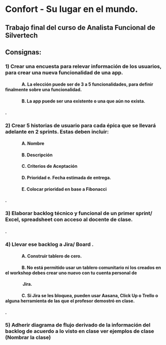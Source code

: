 # Confort - Su lugar en el mundo.
## Trabajo final del curso de Analista Funcional de Silvertech

## Consignas:
### 1) Crear una encuesta para relevar información de los usuarios, para crear una nueva funcionalidad de una app. 
#### &nbsp;&nbsp;&nbsp;&nbsp;&nbsp;&nbsp;&nbsp;&nbsp;&nbsp;&nbsp;&nbsp;&nbsp;&nbsp;&nbsp;&nbsp;&nbsp;A. La elección puede ser de 3 a 5 funcionalidades, para definir finalmente sobre una funcionalidad. 
#### &nbsp;&nbsp;&nbsp;&nbsp;&nbsp;&nbsp;&nbsp;&nbsp;&nbsp;&nbsp;&nbsp;&nbsp;&nbsp;&nbsp;&nbsp;&nbsp;B. La app puede ser una existente o una que aún no exista. 
#### .                                                                              
### 2) Crear 5 historias de usuario para cada épica que se llevará adelante en 2 sprints. Estas deben incluir:
#### &nbsp;&nbsp;&nbsp;&nbsp;&nbsp;&nbsp;&nbsp;&nbsp;&nbsp;&nbsp;&nbsp;&nbsp;&nbsp;&nbsp;&nbsp;&nbsp;A. Nombre 
#### &nbsp;&nbsp;&nbsp;&nbsp;&nbsp;&nbsp;&nbsp;&nbsp;&nbsp;&nbsp;&nbsp;&nbsp;&nbsp;&nbsp;&nbsp;&nbsp;B. Descripción 
#### &nbsp;&nbsp;&nbsp;&nbsp;&nbsp;&nbsp;&nbsp;&nbsp;&nbsp;&nbsp;&nbsp;&nbsp;&nbsp;&nbsp;&nbsp;&nbsp;C. Criterios de Aceptación 
#### &nbsp;&nbsp;&nbsp;&nbsp;&nbsp;&nbsp;&nbsp;&nbsp;&nbsp;&nbsp;&nbsp;&nbsp;&nbsp;&nbsp;&nbsp;&nbsp;D. Prioridad e. Fecha estimada de entrega. 
#### &nbsp;&nbsp;&nbsp;&nbsp;&nbsp;&nbsp;&nbsp;&nbsp;&nbsp;&nbsp;&nbsp;&nbsp;&nbsp;&nbsp;&nbsp;&nbsp;E. Colocar prioridad en base a Fibonacci 
#### .                                         
### 3) Elaborar backlog técnico y funcional de un primer sprint/ Excel, spreadsheet con acceso al docente de clase. 
#### .                                       
### 4) Llevar ese backlog a Jira/ Board . 
#### &nbsp;&nbsp;&nbsp;&nbsp;&nbsp;&nbsp;&nbsp;&nbsp;&nbsp;&nbsp;&nbsp;&nbsp;&nbsp;&nbsp;&nbsp;&nbsp;A. Construir tablero de cero. 
#### &nbsp;&nbsp;&nbsp;&nbsp;&nbsp;&nbsp;&nbsp;&nbsp;&nbsp;&nbsp;&nbsp;&nbsp;&nbsp;&nbsp;&nbsp;&nbsp;B. No está permitido usar un tablero comunitario ni los creados en el workshop debes crear uno nuevo con tu cuenta personal de 
#### &nbsp;&nbsp;&nbsp;&nbsp;&nbsp;&nbsp;&nbsp;&nbsp;&nbsp;&nbsp;&nbsp;&nbsp;&nbsp;&nbsp;&nbsp;&nbsp;  Jira. 
#### &nbsp;&nbsp;&nbsp;&nbsp;&nbsp;&nbsp;&nbsp;&nbsp;&nbsp;&nbsp;&nbsp;&nbsp;&nbsp;&nbsp;&nbsp;&nbsp;C. Si Jira se les bloquea, pueden usar Aasana, Click Up o Trello o alguna herramienta de las que el profesor demostró en clase. 
#### .                                       
### 5) Adherir diagrama de flujo derivado de la información del backlog de acuerdo a lo visto en clase ver ejemplos de clase (Nombrar la clase) 


